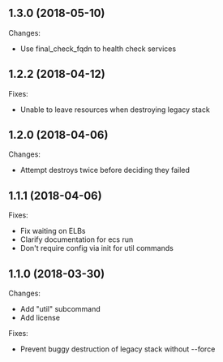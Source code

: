 ## 1.3.0 (2018-05-10)
Changes:
- Use final_check_fqdn to health check services

## 1.2.2 (2018-04-12)
Fixes:
- Unable to leave resources when destroying legacy stack

## 1.2.0 (2018-04-06)
Changes:
- Attempt destroys twice before deciding they failed

## 1.1.1 (2018-04-06)
Fixes:
- Fix waiting on ELBs
- Clarify documentation for ecs run
- Don't require config via init for util commands

## 1.1.0 (2018-03-30)
Changes:
- Add "util" subcommand
- Add license

Fixes:
- Prevent buggy destruction of legacy stack without --force
